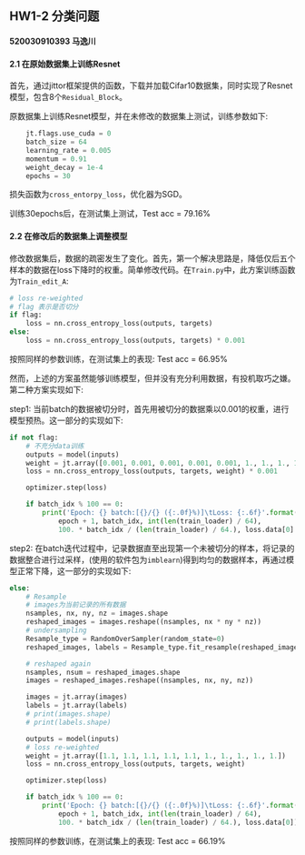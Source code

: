 ## HW1-2 分类问题

#### 520030910393 马逸川



#### 2.1 在原始数据集上训练Resnet

首先，通过jittor框架提供的函数，下载并加载Cifar10数据集，同时实现了Resnet模型，包含8个`Residual_Block`。

原数据集上训练Resnet模型，并在未修改的数据集上测试，训练参数如下:

```python
    jt.flags.use_cuda = 0
    batch_size = 64
    learning_rate = 0.005
    momentum = 0.91
    weight_decay = 1e-4
    epochs = 30
```

损失函数为`cross_entorpy_loss`，优化器为SGD。

训练30epochs后，在测试集上测试，Test acc = 79.16%



#### 2.2 在修改后的数据集上调整模型

修改数据集后，数据的疏密发生了变化。首先，第一个解决思路是，降低仅后五个样本的数据在loss下降时的权重。简单修改代码。在`Train.py`中，此方案训练函数为`Train_edit_A`:

```python
# loss re-weighted
# flag 表示是否切分
if flag:
    loss = nn.cross_entropy_loss(outputs, targets)
else:
    loss = nn.cross_entropy_loss(outputs, targets) * 0.001
```

按照同样的参数训练，在测试集上的表现: Test acc = 66.95%



然而，上述的方案虽然能够训练模型，但并没有充分利用数据，有投机取巧之嫌。第二种方案实现如下:

step1: 当前batch的数据被切分时，首先用被切分的数据乘以0.001的权重，进行模型预热。这一部分的实现如下:

```python
if not flag:
    # 不充分data训练
    outputs = model(inputs)
    weight = jt.array([0.001, 0.001, 0.001, 0.001, 0.001, 1., 1., 1., 1., 1.])
    loss = nn.cross_entropy_loss(outputs, targets, weight) * 0.001

    optimizer.step(loss)

    if batch_idx % 100 == 0:
        print('Epoch: {} batch:[{}/{} ({:.0f}%)]\tLoss: {:.6f}'.format(
            epoch + 1, batch_idx, int(len(train_loader) / 64),
            100. * batch_idx / (len(train_loader) / 64.), loss.data[0] * 1000 ))
```

step2: 在batch迭代过程中，记录数据直至出现第一个未被切分的样本，将记录的数据整合进行过采样，(使用的软件包为`imblearn`)得到均匀的数据样本，再通过模型正常下降，这一部分的实现如下:

```python
else:
    # Resample
    # images为当前记录的所有数据
    nsamples, nx, ny, nz = images.shape
    reshaped_images = images.reshape((nsamples, nx * ny * nz))
    # undersampling
    Resample_type = RandomOverSampler(random_state=0)
    reshaped_images, labels = Resample_type.fit_resample(reshaped_images, labels)

    # reshaped again
    nsamples, nsum = reshaped_images.shape
    images = reshaped_images.reshape((nsamples, nx, ny, nz))

    images = jt.array(images)
    labels = jt.array(labels)
    # print(images.shape)
    # print(labels.shape)

    outputs = model(inputs)
    # loss re-weighted
    weight = jt.array([1.1, 1.1, 1.1, 1.1, 1.1, 1., 1., 1., 1., 1.])
    loss = nn.cross_entropy_loss(outputs, targets, weight)

    optimizer.step(loss)

    if batch_idx % 100 == 0:
        print('Epoch: {} batch:[{}/{} ({:.0f}%)]\tLoss: {:.6f}'.format(
            epoch + 1, batch_idx, int(len(train_loader) / 64),
            100. * batch_idx / (len(train_loader) / 64.), loss.data[0]))
```

按照同样的参数训练，在测试集上的表现: Test acc = 66.19%